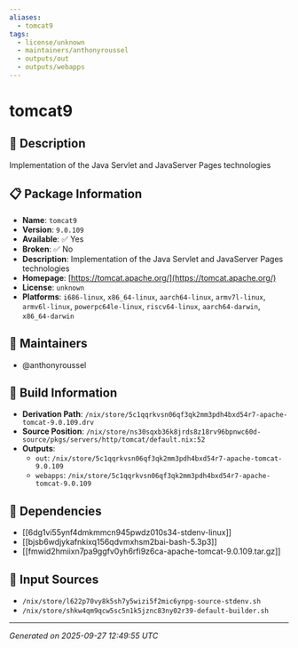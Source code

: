 ```yaml
---
aliases:
  - tomcat9
tags:
  - license/unknown
  - maintainers/anthonyroussel
  - outputs/out
  - outputs/webapps
---
```


# tomcat9

## 📝 Description

Implementation of the Java Servlet and JavaServer Pages technologies

## 📋 Package Information

- **Name**: `tomcat9`
- **Version**: `9.0.109`
- **Available**: ✅ Yes
- **Broken**: ✅ No
- **Description**: Implementation of the Java Servlet and JavaServer Pages technologies
- **Homepage**: [https://tomcat.apache.org/](https://tomcat.apache.org/)
- **License**: `unknown`
- **Platforms**: `i686-linux`, `x86_64-linux`, `aarch64-linux`, `armv7l-linux`, `armv6l-linux`, `powerpc64le-linux`, `riscv64-linux`, `aarch64-darwin`, `x86_64-darwin`
## 👥 Maintainers

- @anthonyroussel


## 🔧 Build Information

- **Derivation Path**: `/nix/store/5c1qqrkvsn06qf3qk2mm3pdh4bxd54r7-apache-tomcat-9.0.109.drv`
- **Source Position**: `/nix/store/ns30sqxb36k8jrds8z18rv96bpnwc60d-source/pkgs/servers/http/tomcat/default.nix:52`
- **Outputs**:
  - `out`:  `/nix/store/5c1qqrkvsn06qf3qk2mm3pdh4bxd54r7-apache-tomcat-9.0.109`
  - `webapps`:  `/nix/store/5c1qqrkvsn06qf3qk2mm3pdh4bxd54r7-apache-tomcat-9.0.109`

## 🔗 Dependencies

- [[6dg1vi55ynf4dmkmmcn945pwdz010s34-stdenv-linux]]
- [[bjsb6wdjykafnkixq156qdvmxhsm2bai-bash-5.3p3]]
- [[fmwid2hmiixn7pa9ggfv0yh6rfi9z6ca-apache-tomcat-9.0.109.tar.gz]]

## 📁 Input Sources

- `/nix/store/l622p70vy8k5sh7y5wizi5f2mic6ynpg-source-stdenv.sh`
- `/nix/store/shkw4qm9qcw5sc5n1k5jznc83ny02r39-default-builder.sh`

---
*Generated on 2025-09-27 12:49:55 UTC*
